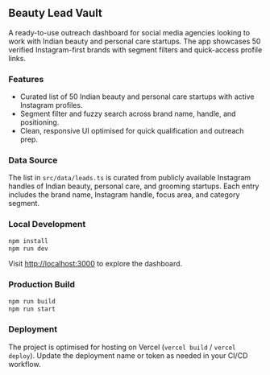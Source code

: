 ## Beauty Lead Vault

A ready-to-use outreach dashboard for social media agencies looking to work with Indian beauty and personal care startups. The app showcases 50 verified Instagram-first brands with segment filters and quick-access profile links.

### Features

- Curated list of 50 Indian beauty and personal care startups with active Instagram profiles.
- Segment filter and fuzzy search across brand name, handle, and positioning.
- Clean, responsive UI optimised for quick qualification and outreach prep.

### Data Source

The list in `src/data/leads.ts` is curated from publicly available Instagram handles of Indian beauty, personal care, and grooming startups. Each entry includes the brand name, Instagram handle, focus area, and category segment.

### Local Development

```bash
npm install
npm run dev
```

Visit [http://localhost:3000](http://localhost:3000) to explore the dashboard.

### Production Build

```bash
npm run build
npm run start
```

### Deployment

The project is optimised for hosting on Vercel (`vercel build` / `vercel deploy`). Update the deployment name or token as needed in your CI/CD workflow.
